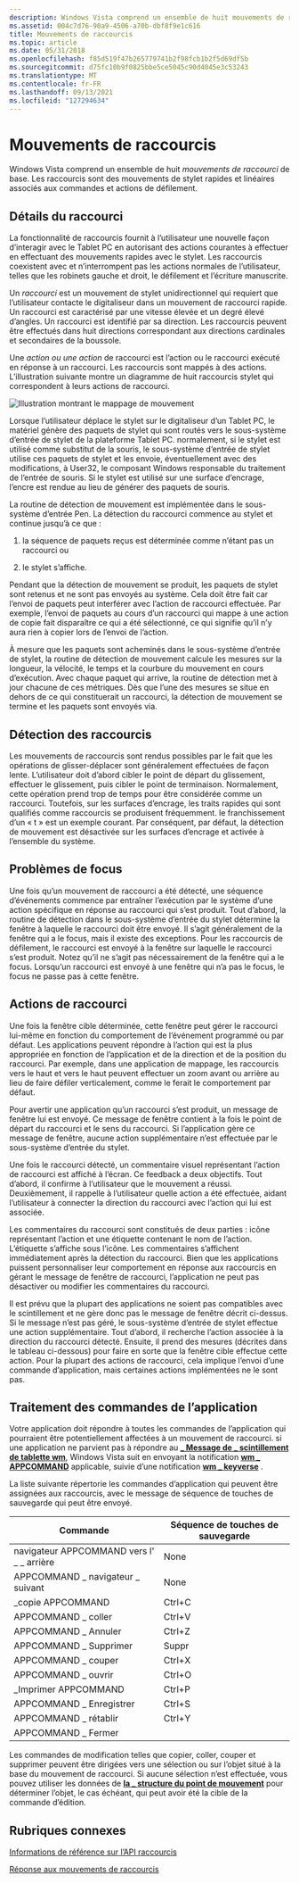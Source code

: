 ```yaml
---
description: Windows Vista comprend un ensemble de huit mouvements de raccourci de base. Les raccourcis sont des mouvements de stylet rapides et linéaires associés aux commandes et actions de défilement.
ms.assetid: 004c7d76-90a9-4506-a70b-dbf8f9e1c616
title: Mouvements de raccourcis
ms.topic: article
ms.date: 05/31/2018
ms.openlocfilehash: f85d519f47b265779741b2f98fcb1b2f5d69df5b
ms.sourcegitcommit: d75fc10b9f0825bbe5ce5045c90d4045e3c53243
ms.translationtype: MT
ms.contentlocale: fr-FR
ms.lasthandoff: 09/13/2021
ms.locfileid: "127294634"
---
```

# <a name="flicks-gestures"></a>Mouvements de raccourcis

Windows Vista comprend un ensemble de huit *mouvements de raccourci* de base. Les raccourcis sont des mouvements de stylet rapides et linéaires associés aux commandes et actions de défilement.

## <a name="flick-details"></a>Détails du raccourci

La fonctionnalité de raccourcis fournit à l’utilisateur une nouvelle façon d’interagir avec le Tablet PC en autorisant des actions courantes à effectuer en effectuant des mouvements rapides avec le stylet. Les raccourcis coexistent avec et n’interrompent pas les actions normales de l’utilisateur, telles que les robinets gauche et droit, le défilement et l’écriture manuscrite.

Un *raccourci* est un mouvement de stylet unidirectionnel qui requiert que l’utilisateur contacte le digitaliseur dans un mouvement de raccourci rapide. Un raccourci est caractérisé par une vitesse élevée et un degré élevé d’angles. Un raccourci est identifié par sa direction. Les raccourcis peuvent être effectués dans huit directions correspondant aux directions cardinales et secondaires de la boussole.

Une *action ou une* *action* de raccourci est l’action ou le raccourci exécuté en réponse à un raccourci. Les raccourcis sont mappés à des actions. L’illustration suivante montre un diagramme de huit raccourcis stylet qui correspondent à leurs actions de raccourci.

![Illustration montrant le mappage de mouvement](images/2647eb2d-36d0-4610-b923-fa3530d1e640.jpg)

Lorsque l’utilisateur déplace le stylet sur le digitaliseur d’un Tablet PC, le matériel génère des paquets de stylet qui sont routés vers le sous-système d’entrée de stylet de la plateforme Tablet PC. normalement, si le stylet est utilisé comme substitut de la souris, le sous-système d’entrée de stylet utilise ces paquets de stylet et les envoie, éventuellement avec des modifications, à User32, le composant Windows responsable du traitement de l’entrée de souris. Si le stylet est utilisé sur une surface d’encrage, l’encre est rendue au lieu de générer des paquets de souris.

La routine de détection de mouvement est implémentée dans le sous-système d’entrée Pen. La détection du raccourci commence au stylet et continue jusqu’à ce que :

1) la séquence de paquets reçus est déterminée comme n’étant pas un raccourci ou

2) le stylet s’affiche.

Pendant que la détection de mouvement se produit, les paquets de stylet sont retenus et ne sont pas envoyés au système. Cela doit être fait car l’envoi de paquets peut interférer avec l’action de raccourci effectuée. Par exemple, l’envoi de paquets au cours d’un raccourci qui mappe à une action de copie fait disparaître ce qui a été sélectionné, ce qui signifie qu’il n’y aura rien à copier lors de l’envoi de l’action.

À mesure que les paquets sont acheminés dans le sous-système d’entrée de stylet, la routine de détection de mouvement calcule les mesures sur la longueur, la vélocité, le temps et la courbure du mouvement en cours d’exécution. Avec chaque paquet qui arrive, la routine de détection met à jour chacune de ces métriques. Dès que l’une des mesures se situe en dehors de ce qui constituerait un raccourci, la détection de mouvement se termine et les paquets sont envoyés via.

## <a name="where-flicks-are-detected"></a>Détection des raccourcis

Les mouvements de raccourcis sont rendus possibles par le fait que les opérations de glisser-déplacer sont généralement effectuées de façon lente. L’utilisateur doit d’abord cibler le point de départ du glissement, effectuer le glissement, puis cibler le point de terminaison. Normalement, cette opération prend trop de temps pour être considérée comme un raccourci. Toutefois, sur les surfaces d’encrage, les traits rapides qui sont qualifiés comme raccourcis se produisent fréquemment. le franchissement d’un « t » est un exemple courant. Par conséquent, par défaut, la détection de mouvement est désactivée sur les surfaces d’encrage et activée à l’ensemble du système.

## <a name="focus-issues"></a>Problèmes de focus

Une fois qu’un mouvement de raccourci a été détecté, une séquence d’événements commence par entraîner l’exécution par le système d’une action spécifique en réponse au raccourci qui s’est produit. Tout d’abord, la routine de détection dans le sous-système d’entrée du stylet détermine la fenêtre à laquelle le raccourci doit être envoyé. Il s’agit généralement de la fenêtre qui a le focus, mais il existe des exceptions. Pour les raccourcis de défilement, le raccourci est envoyé à la fenêtre sur laquelle le raccourci s’est produit. Notez qu’il ne s’agit pas nécessairement de la fenêtre qui a le focus. Lorsqu’un raccourci est envoyé à une fenêtre qui n’a pas le focus, le focus ne passe pas à cette fenêtre.

## <a name="flick-actions"></a>Actions de raccourci

Une fois la fenêtre cible déterminée, cette fenêtre peut gérer le raccourci lui-même en fonction du comportement de l’événement programmé ou par défaut. Les applications peuvent répondre à l’action qui est la plus appropriée en fonction de l’application et de la direction et de la position du raccourci. Par exemple, dans une application de mappage, les raccourcis vers le haut et vers le haut peuvent effectuer un zoom avant ou arrière au lieu de faire défiler verticalement, comme le ferait le comportement par défaut.

Pour avertir une application qu’un raccourci s’est produit, un message de fenêtre lui est envoyé. Ce message de fenêtre contient à la fois le point de départ du raccourci et le sens du raccourci. Si l’application gère ce message de fenêtre, aucune action supplémentaire n’est effectuée par le sous-système d’entrée du stylet.

Une fois le raccourci détecté, un commentaire visuel représentant l’action de raccourci est affiché à l’écran. Ce feedback a deux objectifs. Tout d’abord, il confirme à l’utilisateur que le mouvement a réussi. Deuxièmement, il rappelle à l’utilisateur quelle action a été effectuée, aidant l’utilisateur à connecter la direction du raccourci avec l’action qui lui est associée.

Les commentaires du raccourci sont constitués de deux parties : icône représentant l’action et une étiquette contenant le nom de l’action. L’étiquette s’affiche sous l’icône. Les commentaires s’affichent immédiatement après la détection du raccourci. Bien que les applications puissent personnaliser leur comportement en réponse aux raccourcis en gérant le message de fenêtre de raccourci, l’application ne peut pas désactiver ou modifier les commentaires du raccourci.

Il est prévu que la plupart des applications ne soient pas compatibles avec le scintillement et ne gère donc pas le message de fenêtre décrit ci-dessus. Si le message n’est pas géré, le sous-système d’entrée de stylet effectue une action supplémentaire. Tout d’abord, il recherche l’action associée à la direction du raccourci détecté. Ensuite, il prend des mesures (décrites dans le tableau ci-dessous) pour faire en sorte que la fenêtre cible effectue cette action. Pour la plupart des actions de raccourci, cela implique l’envoi d’une commande d’application, mais certaines actions implémentées ne le sont pas.

## <a name="processing-application-commands"></a>Traitement des commandes de l’application

Votre application doit répondre à toutes les commandes de l’application qui pourraient être potentiellement affectées à un mouvement de raccourci. si une application ne parvient pas à répondre au [**\_ Message de \_ scintillement de tablette wm**](wm-tablet-flick-message.md), Windows Vista suit en envoyant la notification [**wm \_ APPCOMMAND**](/windows/desktop/inputdev/wm-appcommand) applicable, suivie d’une notification [**wm \_ keyverse**](/windows/desktop/inputdev/wm-keydown) .

La liste suivante répertorie les commandes d’application qui peuvent être assignées aux raccourcis, avec le message de séquence de touches de sauvegarde qui peut être envoyé.



| Commande                                  | Séquence de touches de sauvegarde  |
|------------------------------------------|-------------------|
| navigateur APPCOMMAND vers l' \_ \_ arrière<br/> | None<br/>   |
| APPCOMMAND \_ navigateur \_ suivant<br/>  | None<br/>   |
| \_copie APPCOMMAND<br/>              | Ctrl+C<br/> |
| APPCOMMAND \_ coller<br/>             | Ctrl+V<br/> |
| APPCOMMAND \_ Annuler<br/>              | Ctrl+Z<br/> |
| APPCOMMAND \_ Supprimer<br/>            | Suppr<br/>    |
| APPCOMMAND \_ couper<br/>               | Ctrl+X<br/> |
| APPCOMMAND \_ ouvrir<br/>              | Ctrl+O<br/> |
| \_Imprimer APPCOMMAND<br/>             | Ctrl+P<br/> |
| APPCOMMAND \_ Enregistrer<br/>              | Ctrl+S<br/> |
| APPCOMMAND \_ rétablir<br/>              | Ctrl+Y<br/> |
| APPCOMMAND \_ Fermer<br/>             |                   |



 

Les commandes de modification telles que copier, coller, couper et supprimer peuvent être dirigées vers une sélection ou sur l’objet situé à la base du mouvement de raccourci. Si aucune sélection n’est effectuée, vous pouvez utiliser les données de [**la \_ structure du point de mouvement**](/windows/desktop/api/tabflicks/ns-tabflicks-flick_point) pour déterminer l’objet, le cas échéant, qui peut avoir été la cible de la commande d’édition.

## <a name="related-topics"></a>Rubriques connexes

<dl> <dt>

[Informations de référence sur l’API raccourcis](flicks-api-reference.md)
</dt> <dt>

[Réponse aux mouvements de raccourcis](/previous-versions//dd356077(v=vs.85))
</dt> </dl>

 

